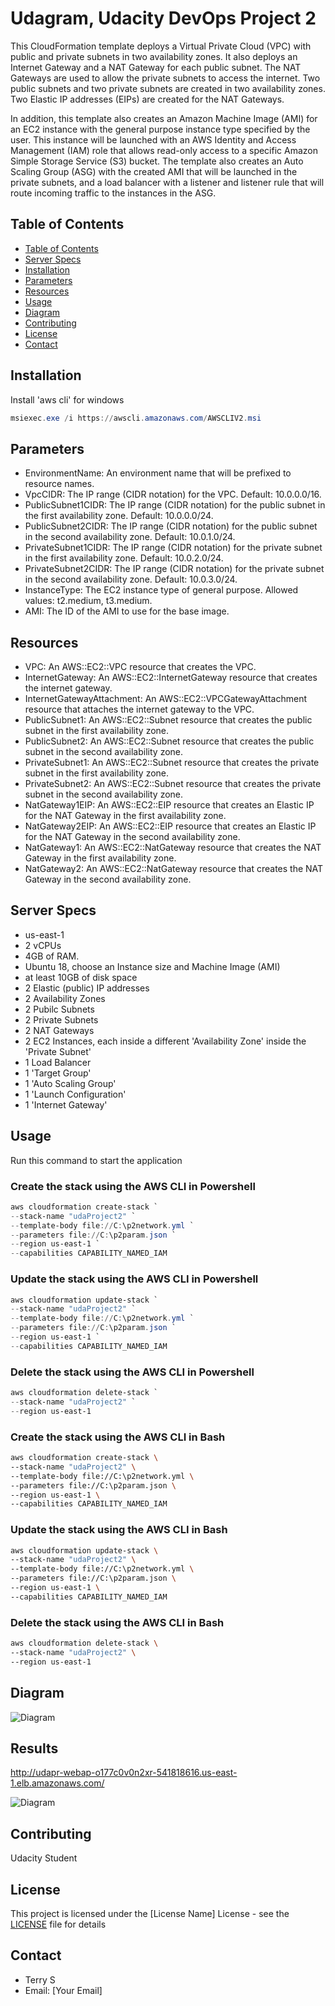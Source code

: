# Udagram, Udacity DevOps Project 2
This CloudFormation template deploys a Virtual Private Cloud (VPC) with public and private subnets in two availability zones. It also deploys an Internet Gateway and a NAT Gateway for each public subnet. The NAT Gateways are used to allow the private subnets to access the internet. Two public subnets and two private subnets are created in two availability zones. Two Elastic IP addresses (EIPs) are created for the NAT Gateways.

In addition, this template also creates an Amazon Machine Image (AMI) for an EC2 instance with the general purpose instance type specified by the user. This instance will be launched with an AWS Identity and Access Management (IAM) role that allows read-only access to a specific Amazon Simple Storage Service (S3) bucket. The template also creates an Auto Scaling Group (ASG) with the created AMI that will be launched in the private subnets, and a load balancer with a listener and listener rule that will route incoming traffic to the instances in the ASG.

## Table of Contents
- [Table of Contents](#table-of-contents)
- [Server Specs](#server-specs)
- [Installation](#installation)
- [Parameters](#parameters)
- [Resources](#resources)
- [Usage](#usage)
- [Diagram](#diagram)
- [Contributing](#contributing)
- [License](#license)
- [Contact](#contact)

## Installation
Install 'aws cli' for windows
```powershell
msiexec.exe /i https://awscli.amazonaws.com/AWSCLIV2.msi
```

## Parameters

- EnvironmentName: An environment name that will be prefixed to resource names.
- VpcCIDR: The IP range (CIDR notation) for the VPC. Default: 10.0.0.0/16.
- PublicSubnet1CIDR: The IP range (CIDR notation) for the public subnet in the first availability zone. Default: 10.0.0.0/24.
- PublicSubnet2CIDR: The IP range (CIDR notation) for the public subnet in the second availability zone. Default: 10.0.1.0/24.
- PrivateSubnet1CIDR: The IP range (CIDR notation) for the private subnet in the first availability zone. Default: 10.0.2.0/24.
- PrivateSubnet2CIDR: The IP range (CIDR notation) for the private subnet in the second availability zone. Default: 10.0.3.0/24.
- InstanceType: The EC2 instance type of general purpose. Allowed values: t2.medium, t3.medium.
- AMI: The ID of the AMI to use for the base image.

## Resources

- VPC: An AWS::EC2::VPC resource that creates the VPC.
- InternetGateway: An AWS::EC2::InternetGateway resource that creates the internet gateway.
- InternetGatewayAttachment: An AWS::EC2::VPCGatewayAttachment resource that attaches the internet gateway to the VPC.
- PublicSubnet1: An AWS::EC2::Subnet resource that creates the public subnet in the first availability zone.
- PublicSubnet2: An AWS::EC2::Subnet resource that creates the public subnet in the second availability zone.
- PrivateSubnet1: An AWS::EC2::Subnet resource that creates the private subnet in the first availability zone.
- PrivateSubnet2: An AWS::EC2::Subnet resource that creates the private subnet in the second availability zone.
- NatGateway1EIP: An AWS::EC2::EIP resource that creates an Elastic IP for the NAT Gateway in the first availability zone.
- NatGateway2EIP: An AWS::EC2::EIP resource that creates an Elastic IP for the NAT Gateway in the second availability zone.
- NatGateway1: An AWS::EC2::NatGateway resource that creates the NAT Gateway in the first availability zone.
- NatGateway2: An AWS::EC2::NatGateway resource that creates the NAT Gateway in the second availability zone.

## Server Specs
- us-east-1
- 2 vCPUs 
- 4GB of RAM. 
- Ubuntu 18, choose an Instance size and Machine Image (AMI)
- at least 10GB of disk space 
- 2 Elastic (public) IP addresses
- 2 Availability Zones
- 2 Pubilc Subnets
- 2 Private Subnets
- 2 NAT Gateways
- 2 EC2 Instances, each inside a different 'Availability Zone' inside the 'Private Subnet'
- 1 Load Balancer
- 1 'Target Group'
- 1 'Auto Scaling Group'
- 1 'Launch Configuration'
- 1 'Internet Gateway'

## Usage

Run this command to start the application

### Create the stack using the AWS CLI in Powershell
```powershell
aws cloudformation create-stack `
--stack-name "udaProject2" `
--template-body file://C:\p2network.yml `
--parameters file://C:\p2param.json `
--region us-east-1 `
--capabilities CAPABILITY_NAMED_IAM

```


### Update the stack using the AWS CLI in Powershell
```powershell
aws cloudformation update-stack `
--stack-name "udaProject2" `
--template-body file://C:\p2network.yml `
--parameters file://C:\p2param.json `
--region us-east-1 `
--capabilities CAPABILITY_NAMED_IAM
```


### Delete the stack using the AWS CLI in Powershell
```powershell
aws cloudformation delete-stack `
--stack-name "udaProject2" `
--region us-east-1
```


### Create the stack using the AWS CLI in Bash
```bash
aws cloudformation create-stack \
--stack-name "udaProject2" \
--template-body file://C:\p2network.yml \
--parameters file://C:\p2param.json \
--region us-east-1 \
--capabilities CAPABILITY_NAMED_IAM
```


### Update the stack using the AWS CLI in Bash
```bash
aws cloudformation update-stack \
--stack-name "udaProject2" \
--template-body file://C:\p2network.yml \
--parameters file://C:\p2param.json \
--region us-east-1 \
--capabilities CAPABILITY_NAMED_IAM
```


### Delete the stack using the AWS CLI in Bash
```bash
aws cloudformation delete-stack \
--stack-name "udaProject2" \
--region us-east-1
```


## Diagram

![Diagram](./pic/udagramProject2.png)

## Results
http://udapr-webap-o177c0v0n2xr-541818616.us-east-1.elb.amazonaws.com/

![Diagram](./pic/works.png)

## Contributing

Udacity Student

## License

This project is licensed under the [License Name] License - see the [LICENSE](LICENSE) file for details

## Contact

- Terry S
- Email: [Your Email]